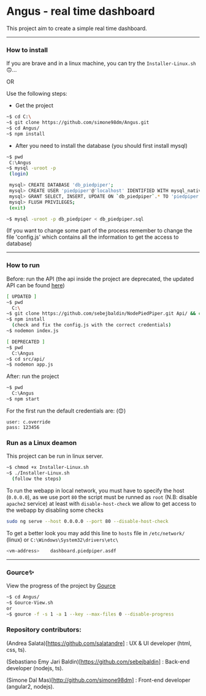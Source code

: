 # Angus - real time dashboard

This project aim to create a simple real time dashboard. 


---
### How to install

If you are brave and in a linux machine, you can try the ```Installer-Linux.sh```🙃...

OR

Use the following steps:  

- Get the project
```bash
~$ cd C:\
~$ git clone https://github.com/simone98dm/Angus.git
~$ cd Angus/
~$ npm install
```

- After you need to install the database (you should first install mysql)
```bash
~$ pwd
 C:\Angus
~$ mysql -uroot -p
 (login)

 mysql> CREATE DATABASE 'db_piedpiper';
 mysql> CREATE USER 'piedpiper'@'localhost' IDENTIFIED WITH mysql_native_password BY 'PiedPiper2018';
 mysql> GRANT SELECT, INSERT, UPDATE ON `db_piedpiper`.* TO 'piedpiper'@'localhost';
 mysql> FLUSH PRIVILEGES;
 (exit)

~$ mysql -uroot -p db_piedpiper < db_piedpiper.sql
```
(If you want to change some part of the process remember to change the file 'config.js' which contains all the information to get the access to database)

---
### How to run

Before: run the API (the api inside the project are deprecated, the updated API can be found [here](https://github.com/sebejbaldin/NodePiedPiper))
```bash
[ UPDATED ]
~$ pwd
  C:\
~$ git clone https://github.com/sebejbaldin/NodePiedPiper.git Api/ && cd Api/
~$ npm install
  (check and fix the config.js with the correct credentials)
~$ nodemon index.js

[ DEPRECATED ] 
~$ pwd
  C:\Angus
~$ cd src/api/
~$ nodemon app.js
```

After: run the project
```bash
~$ pwd
  C:\Angus
~$ npm start
```

For the first run the default credentials are: (😊)
```
user: c.override
pass: 123456
```

### Run as a Linux deamon
This project can be run in linux server.
```bash
~$ chmod +x Installer-Linux.sh
~$ ./Installer-Linux.sh
  (follow the steps)
```

To run the webapp in local network, you must have to specify the host (```0.0.0.0```), as we use port ```80``` the script must be runned as ```root``` (N.B: disable ```apache2``` service) at least with ```disable-host-check``` we allow to get access to the webapp by disabling some checks 
```bash
sudo ng serve --host 0.0.0.0 --port 80 --disable-host-check
```

To get a better look you may add this line to ```hosts``` file in ```/etc/network/``` (linux) or 
```C:\Windows\System32\drivers\etc\```
```bash
<vm-address>	dashboard.piedpiper.asdf
```

---
### Gource✨
View the progress of the project by [Gource](https://gource.io/)
```bash
~$ cd Angus/
~$ Gource-View.sh
or
~$ gource -f -s 1 -a 1 --key --max-files 0 --disable-progress
```

### Repository contributors:
(Andrea Salata)[https://github.com/salatandre] : UX & UI developer (html, css, ts).

(Sebastiano Emy Jari Baldin)[https://github.com/sebejbaldin] : Back-end developer (nodejs, ts).

(Simone Dal Mas)[http://github.com/simone98dm] : Front-end developer (angular2, nodejs).

